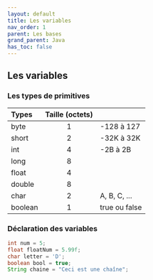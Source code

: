 ```yaml
---
layout: default
title: Les variables
nav_order: 1
parent: Les bases
grand_parent: Java
has_toc: false
---
```


## Les variables

### Les types de primitives

| Types   | Taille (octets) |               |
| :------ | :-------------: | :------------ |
| byte    |        1        | -128 à 127    |
| short   |        2        | -32K à 32K    |
| int     |        4        | -2B à 2B      |
| long    |        8        |               |
| float   |        4        |               |
| double  |        8        |               |
| char    |        2        | A, B, C, ...  |
| boolean |        1        | true ou false |

### Déclaration des variables

```java
int num = 5;
float floatNum = 5.99f;
char letter = 'D';
boolean bool = true;
String chaine = "Ceci est une chaîne";
```
